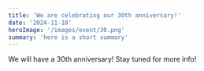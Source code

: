 ```yaml
---
title: 'We are celebrating our 30th anniversary!'
date: '2024-11-18'
heroImage: '/images/event/30.png'
summary: 'here is a short summary'
---
```


We will have a 30th anniversary! Stay tuned for more info!